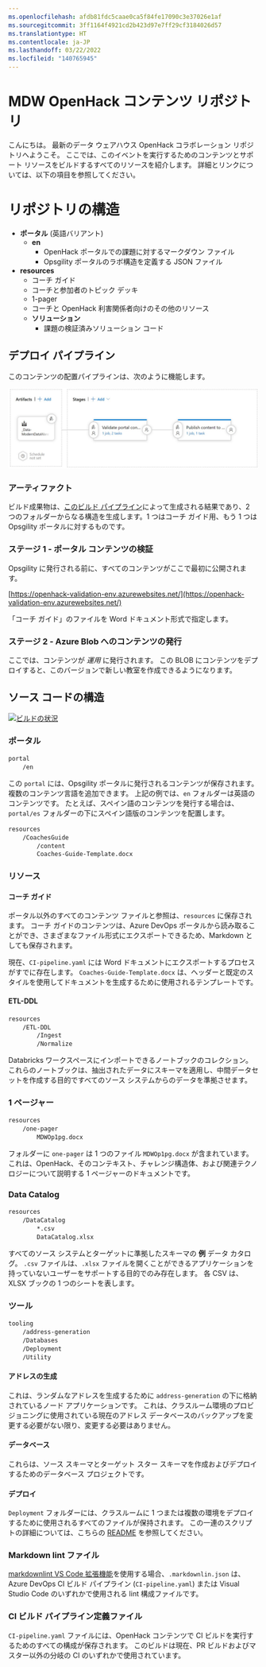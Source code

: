 ```yaml
---
ms.openlocfilehash: afdb81fdc5caae0ca5f84fe17090c3e37026e1af
ms.sourcegitcommit: 3ff1164f4921cd2b423d97e7ff29cf3184026d57
ms.translationtype: HT
ms.contentlocale: ja-JP
ms.lasthandoff: 03/22/2022
ms.locfileid: "140765945"
---
```

# <a name="mdw-openhack-content-repo"></a>MDW OpenHack コンテンツ リポジトリ

こんにちは。 最新のデータ ウェアハウス OpenHack コラボレーション リポジトリへようこそ。
ここでは、このイベントを実行するためのコンテンツとサポート リソースをビルドするすべてのリソースを紹介します。 詳細とリンクについては、以下の項目を参照してください。

# <a name="repo-structure"></a>リポジトリの構造
* **ポータル** (英語バリアント)
    * **en**
        * OpenHack ポータルでの課題に対するマークダウン ファイル
        * Opsgility ポータルのラボ構造を定義する JSON ファイル
* **resources**
    * コーチ ガイド
    * コーチと参加者のトピック デッキ
    * 1-pager
    * コーチと OpenHack 利害関係者向けのその他のリソース
    * **ソリューション**
        * 課題の検証済みソリューション コード

## <a name="deployment-pipeline"></a>デプロイ パイプライン

このコンテンツの配置パイプラインは、次のように機能します。

![コンテンツのリリース パイプライン](./resources/CoachesGuide/content/images/release-pipeline.jpg)

### <a name="artifact"></a>アーティファクト

ビルド成果物は、[このビルド パイプライン](https://dev.azure.com/cseeest/OpenHack/_build?definitionId=9)によって生成される結果であり、2 つのフォルダーからなる構造を生成します。1 つはコーチ ガイド用、もう 1 つは Opsgility ポータルに対するものです。

### <a name="stage-1---validate-portal-content"></a>ステージ 1 - ポータル コンテンツの検証

Opsgility に発行される前に、すべてのコンテンツがここで最初に公開されます。

[https://openhack-validation-env.azurewebsites.net/](https://openhack-validation-env.azurewebsites.net/)

「コーチ ガイド」のファイルを Word ドキュメント形式で指定します。

### <a name="stage-2---publish-content-to-azure-blob"></a>ステージ 2 - Azure Blob へのコンテンツの発行

ここでは、コンテンツが *運用* に発行されます。 この BLOB にコンテンツをデプロイすると、このバージョンで新しい教室を作成できるようになります。

## <a name="source-code-structure"></a>ソース コードの構造

[![ビルドの状況](https://dev.azure.com/cseeest/OpenHack/_apis/build/status/Data-ModernDataWarehousing-CI?branchName=master)](https://dev.azure.com/cseeest/OpenHack/_build/latest?definitionId=9&branchName=master)

### <a name="portal"></a>ポータル

```bash
portal
    /en
```

この `portal` には、Opsgility ポータルに発行されるコンテンツが保存されます。 複数のコンテンツ言語を追加できます。 上記の例では、`en` フォルダーは英語のコンテンツです。 たとえば、スペイン語のコンテンツを発行する場合は、`portal/es` フォルダーの下にスペイン語版のコンテンツを配置します。

```bash
resources
    /CoachesGuide
        /content
        Coaches-Guide-Template.docx
```

### <a name="resources"></a>リソース

#### <a name="coaches-guide"></a>コーチ ガイド

ポータル以外のすべてのコンテンツ ファイルと参照は、`resources` に保存されます。
コーチ ガイドのコンテンツは、Azure DevOps ポータルから読み取ることができ、さまざまなファイル形式にエクスポートできるため、Markdown としても保存されます。

現在、`CI-pipeline.yaml` には Word ドキュメントにエクスポートするプロセスがすでに存在します。 `Coaches-Guide-Template.docx` は、ヘッダーと既定のスタイルを使用してドキュメントを生成するために使用されるテンプレートです。

#### <a name="etl-ddl"></a>ETL-DDL

```bash
resources
    /ETL-DDL
        /Ingest
        /Normalize
```

Databricks ワークスペースにインポートできるノートブックのコレクション。
これらのノートブックは、抽出されたデータにスキーマを適用し、中間データセットを作成する目的ですべてのソース システムからのデータを準拠させます。

### <a name="one-pager"></a>1 ページャー

```bash
resources
    /one-pager
        MDWOp1pg.docx
```

フォルダーに `one-pager` は 1 つのファイル `MDWOp1pg.docx` が含まれています。これは、OpenHack、そのコンテキスト、チャレンジ構造体、および関連テクノロジーについて説明する 1 ページャーのドキュメントです。

### <a name="data-catalog"></a>Data Catalog

```bash
resources
    /DataCatalog
        *.csv
        DataCatalog.xlsx
```

すべてのソース システムとターゲットに準拠したスキーマの **例** データ カタログ。 `.csv` ファイルは、`.xlsx` ファイルを開くことができるアプリケーションを持っていないユーザーをサポートする目的でのみ存在します。 各 CSV は、XLSX ブックの 1 つのシートを表します。

### <a name="tooling"></a>ツール

```bash
tooling
    /address-generation
    /Databases
    /Deployment
    /Utility
```

#### <a name="address-generation"></a>アドレスの生成

これは、ランダムなアドレスを生成するために `address-generation` の下に格納されているノード アプリケーションです。 これは、クラスルーム環境のプロビジョニングに使用されている現在のアドレス データベースのバックアップを変更する必要がない限り、変更する必要はありません。

#### <a name="databases"></a>データベース

これらは、ソース スキーマとターゲット スター スキーマを作成およびデプロイするためのデータベース プロジェクトです。

#### <a name="deployment"></a>デプロイ

`Deployment` フォルダーには、クラスルームに 1 つまたは複数の環境をデプロイするために使用されるすべてのファイルが保持されます。 この一連のスクリプトの詳細については、こちらの [README](./tooling/Deployment/README.md) を参照してください。

### <a name="markdown-lint-file"></a>Markdown lint ファイル

[markdownlint VS Code 拡張機能](https://marketplace.visualstudio.com/items?itemName=DavidAnson.vscode-markdownlint)を使用する場合、`.markdownlin.json` は、Azure DevOps CI ビルド パイプライン (`CI-pipeline.yaml`) または Visual Studio Code のいずれかで使用される lint 構成ファイルです。

### <a name="ci-build-pipeline-definition-file"></a>CI ビルド パイプライン定義ファイル

`CI-pipeline.yaml` ファイルには、OpenHack コンテンツで CI ビルドを実行するためのすべての構成が保存されます。 このビルドは現在、PR ビルドおよびマスター以外の分岐の CI のいずれかで使用されています。
